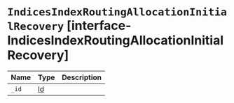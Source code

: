 # `IndicesIndexRoutingAllocationInitialRecovery` [interface-IndicesIndexRoutingAllocationInitialRecovery]

| Name | Type | Description |
| - | - | - |
| `_id` | [Id](./Id.md) | &nbsp; |
